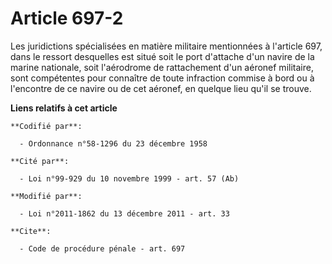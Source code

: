 # Article 697-2

Les juridictions spécialisées en matière militaire mentionnées à l'article 697, dans le ressort desquelles est situé soit le
port d'attache d'un navire de la marine nationale, soit l'aérodrome de rattachement d'un aéronef militaire, sont compétentes
pour connaître de toute infraction commise à bord ou à l'encontre de ce navire ou de cet aéronef, en quelque lieu qu'il se
trouve.

**Liens relatifs à cet article**

	**Codifié par**:

	  - Ordonnance n°58-1296 du 23 décembre 1958

	**Cité par**:

	  - Loi n°99-929 du 10 novembre 1999 - art. 57 (Ab)

	**Modifié par**:

	  - Loi n°2011-1862 du 13 décembre 2011 - art. 33

	**Cite**:

	  - Code de procédure pénale - art. 697
